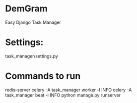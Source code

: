 # DemGram
Easy Django Task Manager

# Settings:
task_manager/settings.py

# Commands to run
redis-server
celery -A task_manager worker -l INFO
celery -A task_manager beat -l INFO
python manage.py runserver
